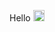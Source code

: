 Hello <img src = "https://upload.wikimedia.org/wikipedia/commons/7/70/Emoji_u1f44b.svg" width = 18 >

